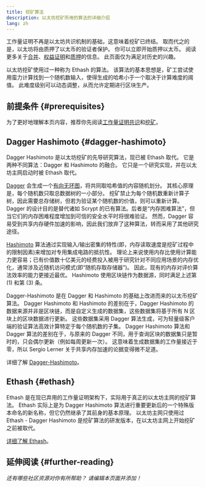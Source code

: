```yaml
---
title: 挖矿算法
description: 以太坊挖矿所用的算法的详细介绍
lang: zh
---
```


<Alert>
<AlertEmoji text=":wave:" />
<AlertContent>
工作量证明不再是以太坊共识机制的基础，这意味着挖矿已终结。 取而代之的是，以太坊将由质押了以太币的验证者保护。 你可以立即开始质押以太币。 阅读更多关于<a href='/roadmap/merge/'>合并</a>、<a href='/developers/docs/consensus-mechanisms/pos/'>权益证明</a>和<a href='/staking/'>质押</a>的信息。 此页面仅为满足对历史的兴趣。
</AlertContent>
</Alert>

以太坊挖矿使用过一种称为 Ethash 的算法。 该算法的基本思想是，矿工尝试使用蛮力计算找到一个随机数输入，使得生成的哈希小于一个取决于计算难度的阈值。 此难度级别可以动态调整，从而允许定期进行区块生产。

## 前提条件 {#prerequisites}

为了更好地理解本页内容，推荐你先阅读[工作量证明共识](/developers/docs/consensus-mechanisms/pow)和[挖矿](/developers/docs/consensus-mechanisms/pow/mining)。

## Dagger Hashimoto {#dagger-hashimoto}

Dagger Hashimoto 是以太坊挖矿的先导研究算法，现已被 Ethash 取代。 它是两种不同算法：Dagger 和 Hashimoto 的融合。 它只是一个研究实现，并在以太坊主网启动时被 Ethash 取代。

[Dagger](http://www.hashcash.org/papers/dagger.html) 会生成一个[有向无环图](https://en.wikipedia.org/wiki/Directed_acyclic_graph)，将共同取哈希值的内容随机划分。 其核心原理是，每个随机数只取总数据树的一小部分。 挖矿禁止为每个随机数重新计算子树，因此需要总存储树，但若为验证某个随机数的价值，则可以重新计算。 Dagger 的设计目的是替代诸如 Scrypt 的已有算法。后者是“内存困难算法”，但当它们的内存困难程度增加到可信的安全水平时将很难验证。 然而，Dagger 容易受到共享内存硬件加速的影响，因此我们放弃了这种算法，转而采用了其他研究途径。

[Hashimoto](http://diyhpl.us/%7Ebryan/papers2/bitcoin/meh/hashimoto.pdf) 算法通过实现输入/输出密集的特性(即，内存读取速度是挖矿过程中的限制因素)来增加对专用集成电路的抵抗性。 理论上来说使用内存比使用计算能力更容易；已有价值数十亿美元的经费投入被用于研究针对不同应用场景的内存优化，通常涉及近随机访问模式(即“随机存取存储器”)。 因此，现有的内存对评价算法效率的能力更接近最优。 Hashimoto 使用区块链作为数据源，同时满足上述第 (1) 和第 (3) 条。

Dagger-Hashimoto 是在 Dagger 和 Hashimoto 的基础上改进而来的以太币挖矿算法。 Dagger Hashimoto 和 Hashimoto 的差别在于，Dagger Hashimoto 的数据来源并非是区块链，而是自定义生成的数据集，这些数据集将基于所有 N 区块上的区块数据进行更新。 这些数据集采用 Dagger 算法生成，可为轻量级客户端的验证算法高效计算特定于每个随机数的子集。 Dagger Hashimoto 算法和 Dagger 算法的差别在于，与原来的 Dagger 不同，用于查询区块的数据集只是暂时的，只会偶尔更新（例如每周更新一次）。 这意味着生成数据集的工作量接近于零，所以 Sergio Lerner 关于共享内存加速的论据变得微不足道。

详细了解 [Dagger-Hashimoto](/developers/docs/consensus-mechanisms/pow/mining/mining-algorithms/dagger-hashimoto)。

## Ethash {#ethash}

Ethash 是在现已弃用的工作量证明架构下，实际用于真正的以太坊主网的挖矿算法。 Ethash 实际上是为 Dagger Hashimoto 算法进行重要更新后的一个特殊版本命名的新名称，但它仍然继承了其前身的基本原理。 以太坊主网只使用过 Ethash - Dagger Hashimoto 是挖矿算法的研发版本，在以太坊主网上开始挖矿之前被取代。

[详细了解 Ethash](/developers/docs/consensus-mechanisms/pow/mining/mining-algorithms/ethash)。

## 延伸阅读 {#further-reading}

_还有哪些社区资源对你有所帮助？ 请编辑本页面并添加！_
